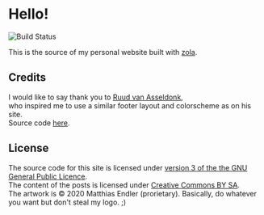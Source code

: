 # Hello!

![Build Status](https://github.com/mre/mre.github.io/workflows/CI/badge.svg)

This is the source of my personal website built with [zola](https://www.getzola.org/).  

## Credits

I would like to say thank you to [Ruud van Asseldonk](https://ruudvanasseldonk.com/),  
who inspired me to use a similar footer layout and colorscheme as on his site.  
Source code [here](https://github.com/ruuda/blog).

## License

The source code for this site is licensed under [version 3 of the the GNU General Public Licence](https://www.gnu.org/licenses/gpl-3.0.en.html).  
The content of the posts is licensed under [Creative Commons BY SA](https://creativecommons.org/licenses/by-sa/3.0/).  
The artwork is &copy; 2020 Matthias Endler (prorietary). Basically, do whatever you want but don't steal my logo. ;)
